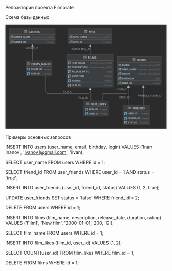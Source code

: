 Репозиторий проекта Filmorate

Схема базы данных 

<picture>
    <source media="(prefers-color-scheme: dark)" srcset="src/main/resources/Diagram.png">
    <img src="src/main/resources/Diagram.png">
</picture>

Примеры основных запросов

INSERT INTO users (user_name, email, birthday, login)
VALUES ('Inan Inanov', 'ivanov1@gmail.com', 'iivan);

SELECT user_name FROM users WHERE id = 1;

SELECT friend_id FROM user_friends WHERE user_id = 1 AND status = 'true';

INSERT INTO user_friends (user_id, friend_id, status)
VALUES (1, 2, true);

UPDATE user_friends SET status = 'false' WHERE friend_id = 2;

DELETE FROM users WHERE id = 1;

INSERT INTO films (film_name, description, release_date, duration, rating)
VALUES ('Film1', 'New film', '2000-01-01', 200, 'G');

SELECT film_name FROM users WHERE id = 1;

INSERT INTO film_likes (film_id, user_id)
VALUES (1, 2);

SELECT COUNT(user_id) FROM film_likes WHERE film_id = 1;

DELETE FROM films WHERE id = 1;
